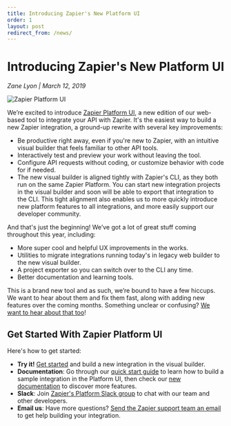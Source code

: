```yaml
---
title: Introducing Zapier's New Platform UI
order: 1
layout: post
redirect_from: /news/
---
```


# Introducing Zapier's New Platform UI

_Zane Lyon \| March 12, 2019_

![Zapier Platform UI](https://cdn.zapier.com/storage/photos/5eb1c7c2281da6c2fa5de7b89e3293e0.png)

We’re excited to introduce [Zapier Platform UI](https://zapier.com/app/developer/), a new edition of our web-based tool to integrate your API with Zapier. It's the easiest way to build a new Zapier integration, a ground-up rewrite with several key improvements:

- Be productive right away, even if you're new to Zapier, with an intuitive visual builder that feels familiar to other API tools. 
- Interactively test and preview your work without leaving the tool.
- Configure API requests without coding, or customize behavior with code for if needed.
- The new visual builder is aligned tightly with Zapier's CLI, as they both run on the same Zapier Platform. You can start new integration projects in the visual builder and soon will be able to export that integration to the CLI. This tight alignment also enables us to more quickly introduce new platform features to all integrations, and more easily support our developer community.

And that's just the beginning! We’ve got a lot of great stuff coming throughout this year, including: 

- More super cool and helpful UX improvements in the works.
- Utilities to migrate integrations running today's in legacy web builder to the new visual builder.
- A project exporter so you can switch over to the CLI any time.
- Better documentation and learning tools.

This is a brand new tool and as such, we’re bound to have a few hiccups. We want to hear about them and fix them fast, along with adding new features over the coming months. Something unclear or confusing? [We want to hear about that too](mailto:partners@zapier.com)! 

## Get Started With Zapier Platform UI

Here's how to get started:

- **Try it!** [Get started]( https://zapier.com/app/developer/) and build a new integration in the visual builder.
- **Documentation**: Go through our [quick start guide](https://zapier.github.io/visual-builder/quickstart/introduction) to learn how to build a sample integration in the Platform UI, then check our [new documentation](https://zapier.github.io/visual-builder/docs/intro) to discover more features.
- **Slack**: Join [Zapier's Platform Slack group](https://zapier-platform-slack.herokuapp.com) to chat with our team and other developers.
- **Email us**: Have more questions? [Send the Zapier support team an email](mailto:partners@zapier.com) to get help building your integration.